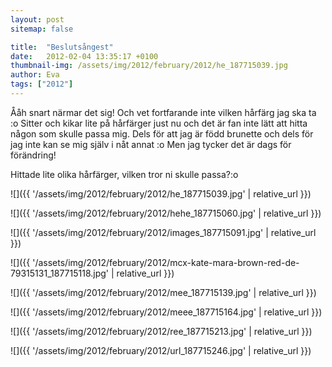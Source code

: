 ```yaml
---
layout: post
sitemap: false

title:  "Beslutsångest"
date:   2012-02-04 13:35:17 +0100
thumbnail-img: /assets/img/2012/february/2012/he_187715039.jpg
author: Eva
tags: ["2012"]
---
```


Ååh snart närmar det sig! Och vet fortfarande inte vilken hårfärg jag ska ta :o Sitter och kikar lite på hårfärger just nu och det är fan inte lätt att hitta någon som skulle passa mig. Dels för att jag är född brunette och dels för jag inte kan se mig själv i nåt annat :o Men jag tycker det är dags för förändring!

Hittade lite olika hårfärger, vilken tror ni skulle passa?:o

![]({{ '/assets/img/2012/february/2012/he_187715039.jpg'  | relative_url }})

![]({{ '/assets/img/2012/february/2012/hehe_187715060.jpg'  | relative_url }})

![]({{ '/assets/img/2012/february/2012/images_187715091.jpg'  | relative_url }})

![]({{ '/assets/img/2012/february/2012/mcx-kate-mara-brown-red-de-79315131_187715118.jpg'  | relative_url }})

![]({{ '/assets/img/2012/february/2012/mee_187715139.jpg'  | relative_url }})

![]({{ '/assets/img/2012/february/2012/meee_187715164.jpg'  | relative_url }})

![]({{ '/assets/img/2012/february/2012/ree_187715213.jpg'  | relative_url }})

![]({{ '/assets/img/2012/february/2012/url_187715246.jpg'  | relative_url }})

